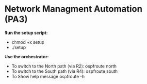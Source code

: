 # Network Managment Automation (PA3)

<b> Run the setup script: </b>
- chmod +x setup
- ./setup

<b> Use the orchestrator: </b>
- To switch to the North path (via R2):
    <t> ospfroute north </t> 
- To switch to the South path (via R4):
  <t> ospfroute south </t> 
- To Show help message
  <t> ospfroute -h </t> 
